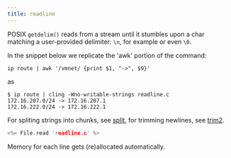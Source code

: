 ```yaml
---
title: readline
---
```


POSIX `getdelim()` reads from a stream until it stumbles upon a char
matching a user-provided delimiter: `\n`, for example or even `\0`.

In the snippet below we replicate the 'awk' portion of the command:

    ip route | awk '/vmnet/ {print $1, "->", $9}'

as

~~~
$ ip route | cling -Wno-writable-strings readline.c
172.16.207.0/24 -> 172.16.207.1
172.16.222.0/24 -> 172.16.222.1
~~~

For spliting strings into chunks, see [split](#split), for trimming
newlines, see [trim2](#trim).

```c
<%= File.read 'readline.c' %>
```

Memory for each line gets (re)allocated automatically.
